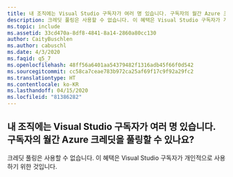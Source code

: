 ```yaml
---
title: 내 조직에는 Visual Studio 구독자가 여러 명 있습니다. 구독자의 월간 Azure 크레딧을 풀링할 수 있나요?
description: 크레딧 풀링은 사용할 수 없습니다. 이 혜택은 Visual Studio 구독자가 개인적으로 사용하기 위한 것입니다.
ms.topic: include
ms.assetid: 33cd470a-8df8-4841-8a14-2860a80cc130
author: CaityBuschlen
ms.author: cabuschl
ms.date: 4/3/2020
ms.faqid: q5_7
ms.openlocfilehash: 48ff56a6401aa54379482f1316adb45f66f0d542
ms.sourcegitcommit: cc58ca7ceae783b972ca25af69f17c9f92a29fc2
ms.translationtype: HT
ms.contentlocale: ko-KR
ms.lasthandoff: 04/15/2020
ms.locfileid: "81386282"
---
```

## <a name="my-organization-has-multiple-visual-studio-subscribers-can-their-monthly-azure-credits-be-pooled"></a>내 조직에는 Visual Studio 구독자가 여러 명 있습니다. 구독자의 월간 Azure 크레딧을 풀링할 수 있나요?

크레딧 풀링은 사용할 수 없습니다. 이 혜택은 Visual Studio 구독자가 개인적으로 사용하기 위한 것입니다.
